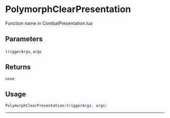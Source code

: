 # PolymorphClearPresentation
Function name in CombatPresentation.lua
## Parameters
`triggerArgs`, `args`
## Returns
`none`
## Usage
```lua
PolymorphClearPresentation(triggerArgs, args)
```
---
